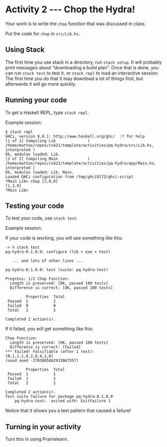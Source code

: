 Activity 2 --- Chop the Hydra!
==============================

Your work is to write the `chop` function that was discussed in class.

Put the code for `chop` in `src/Lib.hs`.

## Using Stack

The first time you use stack in a directory, run `stack setup`.  It will probably print
messages about "downloading a build plan".  Once that is done, you can run `stack test`
to test it, or `stack repl` to load an interactive session.  The first time you do that
it may download a lot of things first, but afterwards it will go more quickly.

## Running your code

To get a Haskell REPL, type `stack repl`.

Example session:

```
$ stack repl
GHCi, version 8.0.1: http://www.haskell.org/ghc/  :? for help
[1 of 1] Compiling Lib              ( /home/mattox/repos/cs421/template/activities/pq-hydra/src/Lib.hs, interpreted )
Ok, modules loaded: Lib.
[2 of 2] Compiling Main             ( /home/mattox/repos/cs421/template/activities/pq-hydra/app/Main.hs, interpreted )
Ok, modules loaded: Lib, Main.
Loaded GHCi configuration from /tmp/ghci8172/ghci-script
*Main Lib> chop [2,0,0]
[1,3,0]
*Main Lib> 
```

## Testing your code

To test your code, use `stack test`.

Example session:

If your code is working, you will see something like this:

```
-> % stack test
pq-hydra-0.1.0.0: configure (lib + exe + test)

   ... and lots of other lines ...

pq-hydra-0.1.0.0: test (suite: pq-hydra-test)
             
Progress: 1/2 Chop Function:
  Length is preserved: [OK, passed 100 tests]
  Difference is correct: [OK, passed 100 tests]

         Properties  Total      
 Passed  2           2          
 Failed  0           0          
 Total   2           2          
             
Completed 2 action(s).
```

If it failed, you will get something like this:

```
Chop Function:
  Length is preserved: [OK, passed 100 tests]
  Difference is correct: [Failed]
*** Failed! Falsifiable (after 1 test): 
[0,1,1,1,0,2,0,4,1,0]
(used seed -2783005862933067557)

         Properties  Total      
 Passed  1           1          
 Failed  1           1          
 Total   2           2          

Completed 2 action(s).
Test suite failure for package pq-hydra-0.1.0.0
    pq-hydra-test:  exited with: ExitFailure 1
```

Notice that it shows you a test pattern that caused a failure!

## Turning in your activity

Turn this in using Prairielearn.

